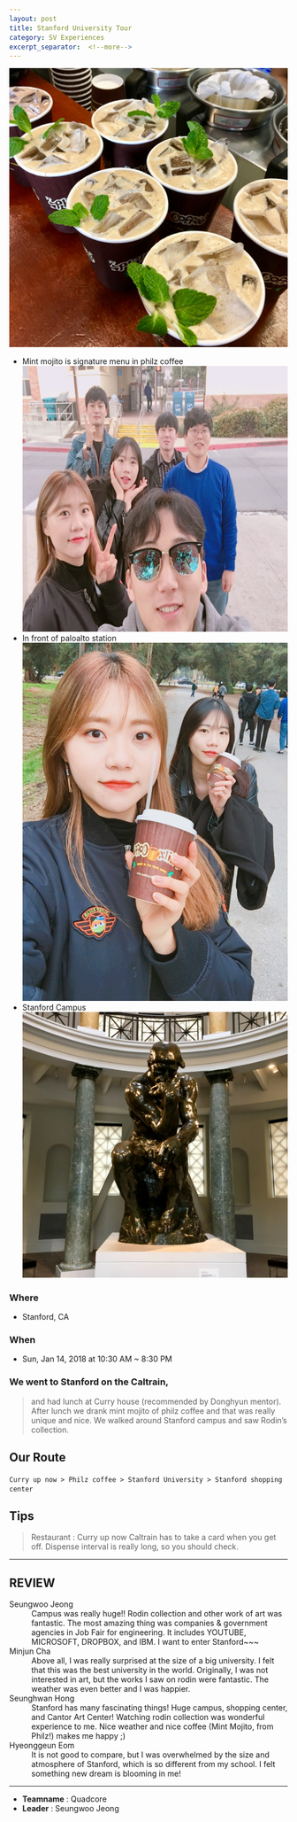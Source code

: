 ```yaml
---
layout: post
title: Stanford University Tour
category: SV Experiences
excerpt_separator:  <!--more-->
---
```


![Alt text](/assets/img/stanford.jpg)
- Mint mojito is signature menu in philz coffee
![Alt text](/assets/img/stanford2.JPG)
- In front of paloalto station
![Alt text](/assets/img/stanford3.JPG)
- Stanford Campus 
![Alt text](/assets/img/stanford4.jpg)

### Where
- Stanford, CA

### When
- Sun, Jan 14, 2018 at 10:30 AM ~ 8:30 PM

###  We went to Stanford on the Caltrain,
 > and had lunch at Curry house (recommended by Donghyun mentor). After lunch we drank mint mojito of philz coffee and that was really unique and nice. We walked around Stanford campus and saw Rodin’s collection.


## Our Route
`Curry up now > Philz coffee > Stanford University > Stanford shopping center`

## Tips
> Restaurant : Curry up now
Caltrain has to take a card when you get off. 
Dispense interval is really long, so you should check.

* * *

## REVIEW
<dl>
    <dt>Seungwoo Jeong</dt>
        <dd>Campus was really huge!! Rodin collection and other work of art was fantastic. The most amazing thing was companies & government agencies in Job Fair for engineering. It includes YOUTUBE, MICROSOFT, DROPBOX, and IBM. I want to enter Stanford~~~
    </dd>
    <dt>Minjun Cha</dt>
        <dd>Above all, I was really surprised at the size of a big university. I felt that this was the best university in the world. Originally, I was not interested in art, but the works I saw on rodin were fantastic. The weather was even better and I was happier.
        </dd>
    <dt>Seunghwan Hong</dt>
        <dd>Stanford has many fascinating things! Huge campus, shopping center, and Cantor Art Center! Watching rodin collection was wonderful experience to me. Nice weather and nice coffee (Mint Mojito, from Philz!) makes me happy ;)
        </dd>
    <dt>Hyeonggeun Eom</dt>
        <dd>It is not good to compare, but I was overwhelmed by the size and atmosphere of Stanford, which is so different from my school. I felt something new dream is blooming in me!
        </dd>
</dl>


* * *

- **Teamname** : Quadcore 
- **Leader** : Seungwoo Jeong




